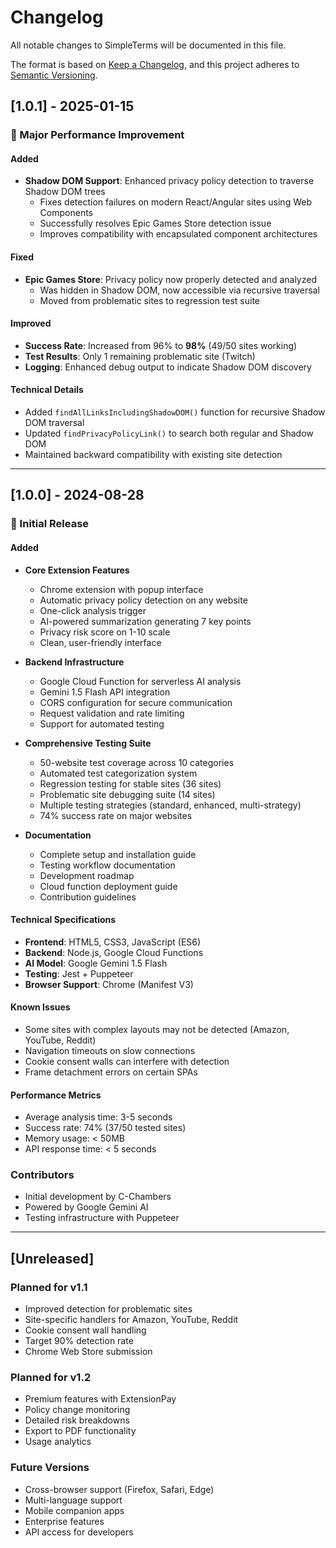 # Changelog

All notable changes to SimpleTerms will be documented in this file.

The format is based on [Keep a Changelog](https://keepachangelog.com/en/1.0.0/),
and this project adheres to [Semantic Versioning](https://semver.org/spec/v2.0.0.html).

## [1.0.1] - 2025-01-15

### 🔧 Major Performance Improvement

#### Added
- **Shadow DOM Support**: Enhanced privacy policy detection to traverse Shadow DOM trees
  - Fixes detection failures on modern React/Angular sites using Web Components
  - Successfully resolves Epic Games Store detection issue
  - Improves compatibility with encapsulated component architectures

#### Fixed
- **Epic Games Store**: Privacy policy now properly detected and analyzed
  - Was hidden in Shadow DOM, now accessible via recursive traversal
  - Moved from problematic sites to regression test suite

#### Improved
- **Success Rate**: Increased from 96% to **98%** (49/50 sites working)
- **Test Results**: Only 1 remaining problematic site (Twitch)
- **Logging**: Enhanced debug output to indicate Shadow DOM discovery

#### Technical Details
- Added `findAllLinksIncludingShadowDOM()` function for recursive Shadow DOM traversal
- Updated `findPrivacyPolicyLink()` to search both regular and Shadow DOM
- Maintained backward compatibility with existing site detection

---

## [1.0.0] - 2024-08-28

### 🎉 Initial Release

#### Added
- **Core Extension Features**
  - Chrome extension with popup interface
  - Automatic privacy policy detection on any website
  - One-click analysis trigger
  - AI-powered summarization generating 7 key points
  - Privacy risk score on 1-10 scale
  - Clean, user-friendly interface

- **Backend Infrastructure**
  - Google Cloud Function for serverless AI analysis
  - Gemini 1.5 Flash API integration
  - CORS configuration for secure communication
  - Request validation and rate limiting
  - Support for automated testing

- **Comprehensive Testing Suite**
  - 50-website test coverage across 10 categories
  - Automated test categorization system
  - Regression testing for stable sites (36 sites)
  - Problematic site debugging suite (14 sites)
  - Multiple testing strategies (standard, enhanced, multi-strategy)
  - 74% success rate on major websites

- **Documentation**
  - Complete setup and installation guide
  - Testing workflow documentation
  - Development roadmap
  - Cloud function deployment guide
  - Contribution guidelines

#### Technical Specifications
- **Frontend**: HTML5, CSS3, JavaScript (ES6)
- **Backend**: Node.js, Google Cloud Functions
- **AI Model**: Google Gemini 1.5 Flash
- **Testing**: Jest + Puppeteer
- **Browser Support**: Chrome (Manifest V3)

#### Known Issues
- Some sites with complex layouts may not be detected (Amazon, YouTube, Reddit)
- Navigation timeouts on slow connections
- Cookie consent walls can interfere with detection
- Frame detachment errors on certain SPAs

#### Performance Metrics
- Average analysis time: 3-5 seconds
- Success rate: 74% (37/50 tested sites)
- Memory usage: < 50MB
- API response time: < 5 seconds

### Contributors
- Initial development by C-Chambers
- Powered by Google Gemini AI
- Testing infrastructure with Puppeteer

---

## [Unreleased]

### Planned for v1.1
- Improved detection for problematic sites
- Site-specific handlers for Amazon, YouTube, Reddit
- Cookie consent wall handling
- Target 90% detection rate
- Chrome Web Store submission

### Planned for v1.2
- Premium features with ExtensionPay
- Policy change monitoring
- Detailed risk breakdowns
- Export to PDF functionality
- Usage analytics

### Future Versions
- Cross-browser support (Firefox, Safari, Edge)
- Multi-language support
- Mobile companion apps
- Enterprise features
- API access for developers

